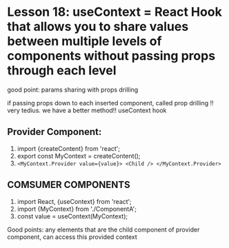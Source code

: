 # Lesson 18: useContext = React Hook that allows you to share values between multiple levels of components without passing props through each level 
good point: params sharing with props drilling

if passing props down to each inserted component, called prop drilling !!
very tedius.
we have a better method!! useContext hook

## Provider Component:
1. import {createContent} from 'react';
2. export const MyContext = createContent();
3. `<MyContext.Provider value={value}>
        <Child />
    </MyContext.Provider>`


## COMSUMER COMPONENTS
1. import React, {useContext} from 'react';
2. import {MyContext} from './ComponentA';
3. const value = useContext(MyContext);

Good points: any elements that are the child component of provider component, can access this provided context
